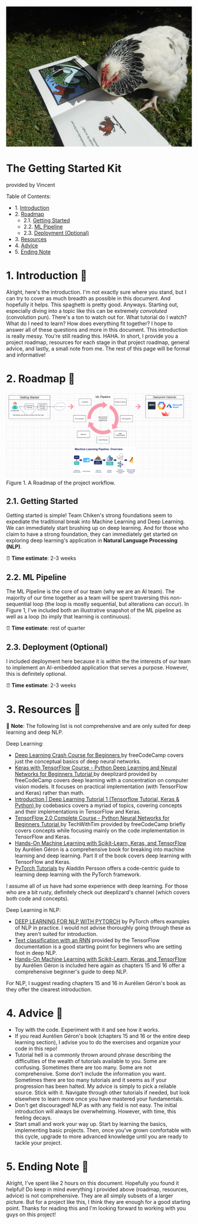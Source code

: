 ![Image](./img/resources_md/chiken_reading_resources.PNG)

# The Getting Started Kit
provided by Vincent

<div class="alert alert-block alert-info">
Table of Contents: <br>
    
<ul>
    <li>1. <a href="">Introduction</a></li>
    <li>2. <a href="">Roadmap</a>
        <ul>
            <li>2.1. <a href="">Getting Started</a></li>
            <li>2.2. <a href="">ML Pipeline</a></li>
            <li>2.3. <a href="">Deployment (Optional)</a></li>
        </ul>
    </li>
    <li>3. <a href="">Resources</a></li>
    <li>4. <a href="">Advice</a></li>
    <li>5. <a href="">Ending Note</a></li>
</ul>
</div>

# 1. Introduction 👋

Alright, here's the introduction. I'm not exactly sure where you stand, but I can try to cover as much breadth as possible in this document. And hopefully it helps. This spaghetti is pretty good. Anyways. Starting out, especially diving into a topic like this can be extremely _convoluted_ (convolution pun). There's a ton to watch out for. What tutorial do I watch? What do I need to learn? How does everything fit together? I hope to answer all of these questions and more in this document. This introduction is really messy. You're still reading this. HAHA. In short, I provide you a project roadmap, resources for each stage in that project roadmap, general advice, and lastly, a small note from me. The rest of this page will be formal and informative!

# 2. Roadmap 🚧

![Diagram](./diagrams/roadmap_workflow_pipeline.PNG) <br>
Figure 1. A Roadmap of the project workflow.

## 2.1. Getting Started

Getting started is simple! Team Chiken's strong foundations seem to expediate the traditional break into Machine Learning and Deep Learning. We can immediately start brushing up on deep learning. And for those who claim to have a strong foundation, they can immediately get started on exploring deep learning's application in __Natural Language Processing (NLP)__. 

⏰ __Time estimate__: 2-3 weeks

## 2.2. ML Pipeline

The ML Pipeline is the core of our team (why we are an AI team). The majority of our time together as a team will be spent traversing this non-sequential loop (the loop is mostly sequential, but alterations can occur). In Figure 1, I've included both an illustrative snapshot of the ML pipeline as well as a loop (to imply that learning is continuous).

⏰ __Time estimate__: rest of quarter

## 2.3. Deployment (Optional)

I included deployment here because it is within the the interests of our team to implement an AI-embedded application that serves a purpose. However, this is definitely optional.

⏰ __Time estimate__: 2-3 weeks

# 3. Resources 📘

📌 __Note__: The following list is not comprehensive and are only suited for deep learning and deep NLP.

Deep Learning:

- [Deep Learning Crash Course for Beginners
](https://www.youtube.com/watch?v=VyWAvY2CF9c) by freeCodeCamp covers just the conceptual basics of deep neural networks.
- [Keras with TensorFlow Course - Python Deep Learning and Neural Networks for Beginners Tutorial
](https://www.youtube.com/watch?v=qFJeN9V1ZsI&t=3811s) by deeplizard provided by freeCodeCamp covers deep learning with a concentration on computer vision models. It focuses on practical implementation (with TensorFlow and Keras) rather than math.
- [Introduction | Deep Learning Tutorial 1 (Tensorflow Tutorial, Keras & Python)
](https://www.youtube.com/watch?v=Mubj_fqiAv8&list=PLeo1K3hjS3uu7CxAacxVndI4bE_o3BDtO) by codebasics covers a myriad of topics, covering concepts and their implementations in TensorFlow and Keras.
- [TensorFlow 2.0 Complete Course - Python Neural Networks for Beginners Tutorial
](https://www.youtube.com/watch?v=tPYj3fFJGjk&t=21s) by TechWithTim provided by freeCodeCamp briefly covers concepts while focusing mainly on the code implementation in TensorFlow and Keras.
- [Hands-On Machine Learning with Scikit-Learn, Keras, and TensorFlow](https://drive.google.com/drive/folders/1Cf4wpLLBomt-V6HDScNnOYLDfarcjjyZ) by Aurélien Géron is a comprehensive book for breaking into machine learning and deep learning. Part II of the book covers deep learning with TensorFlow and Keras.
- [PyTorch Tutorials](https://www.youtube.com/watch?v=2S1dgHpqCdk&list=PLhhyoLH6IjfxeoooqP9rhU3HJIAVAJ3Vz) by Aladdin Persson offers a code-centric guide to learning deep learning with the PyTorch framework.

I assume all of us have had some experience with deep learning. For those who are a bit rusty, definitely check out deeplizard's channel (which covers both code and concepts). 

Deep Learning in NLP:

- [DEEP LEARNING FOR NLP WITH PYTORCH](https://pytorch.org/tutorials/beginner/deep_learning_nlp_tutorial.html) by PyTorch offers examples of NLP in practice. I would not advise thoroughly going through these as they aren't suited for introduction.
- [Text classification with an RNN](https://www.tensorflow.org/text/tutorials/text_classification_rnn) provided by the TensorFlow documentation is a good starting point for beginners who are setting foot in deep NLP.
- [Hands-On Machine Learning with Scikit-Learn, Keras, and TensorFlow](https://drive.google.com/drive/folders/1Cf4wpLLBomt-V6HDScNnOYLDfarcjjyZ) by Aurélien Géron is included here again as chapters 15 and 16 offer a comprehensive beginner's guide to deep NLP. 

For NLP, I suggest reading chapters 15 and 16 in Aurélien Géron's book as they offer the clearest introduction. 

# 4. Advice 🤔

- Toy with the code. Experiment with it and see how it works.
- If you read Aurélien Géron's book (chapters 15 and 16 or the entire deep learning section), I advise you to do the exercises and organize your code in this repo!
- Tutorial hell is a commonly thrown around phrase describing the difficulties of the wealth of tutorials available to you. Some are confusing. Sometimes there are too many. Some are not comprehensive. Some don't include the information you want. Sometimes there are too many tutorials and it seems as if your progression has been halted. My advice is simply to pick a reliable source. Stick with it. Navigate through other tutorials if needed, but look elsewhere to learn more once you have mastered your fundamentals.
- Don't get discouraged! NLP as with any field is not easy. The initial introduction will always be overwhelming. However, with time, this feeling decays. 
- Start small and work your way up. Start by learning the basics, implementing basic projects. Then, once you've grown comfortable with this cycle, upgrade to more advanced knowledge until you are ready to tackle your project. 

# 5. Ending Note 👋

Alright, I've spent like 2 hours on this document. Hopefully you found it helpful! Do keep in mind everything I provided above (roadmap, resources, advice) is not comprehensive. They are all simply subsets of a larger picture. But for a project like this, I think they are enough for a good starting point. Thanks for reading this and I'm looking forward to working with you guys on this project!